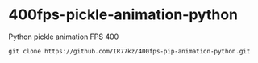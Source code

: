 # 400fps-pickle-animation-python
 Python pickle animation FPS 400

`git clone https://github.com/IR77kz/400fps-pip-animation-python.git`
